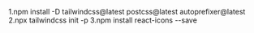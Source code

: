 1.npm install -D tailwindcss@latest postcss@latest autoprefixer@latest
2.npx tailwindcss init -p
3.npm install react-icons --save